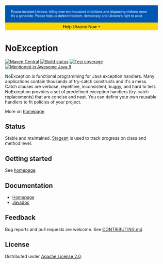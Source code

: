 <!--- Generated by scripts/configure.py --->
[![SWUbanner](https://raw.githubusercontent.com/vshymanskyy/StandWithUkraine/main/banner2-direct.svg)](https://github.com/vshymanskyy/StandWithUkraine/blob/main/docs/README.md)

# NoException

[![Maven Central](https://img.shields.io/maven-central/v/com.machinezoo.noexception/noexception)](https://search.maven.org/artifact/com.machinezoo.noexception/noexception)
[![Build status](https://github.com/robertvazan/noexception/workflows/build/badge.svg)](https://github.com/robertvazan/noexception/actions/workflows/build.yml)
[![Test coverage](https://codecov.io/gh/robertvazan/noexception/branch/master/graph/badge.svg)](https://codecov.io/gh/robertvazan/noexception)
[![Mentioned in Awesome Java 8](https://awesome.re/mentioned-badge.svg)](https://github.com/tedyoung/awesome-java8)

NoException is functional programming for Java exception handlers.
Many applications contain thousands of try-catch constructs and it's a mess.
Catch clauses are verbose, repetitive, inconsistent, buggy, and hard to test.
NoException provides a set of predefined exception handlers (try-catch replacements) that are concise and neat.
You can define your own reusable handlers to fit policies of your project.

More on [homepage](https://noexception.machinezoo.com/).

## Status

Stable and maintained. [Stagean](https://stagean.machinezoo.com/) is used to track progress on class and method level.

## Getting started

See [homepage](https://noexception.machinezoo.com/).

## Documentation

* [Homepage](https://noexception.machinezoo.com/)
* [Javadoc](https://noexception.machinezoo.com/javadoc/com.machinezoo.noexception/module-summary.html)

## Feedback

Bug reports and pull requests are welcome. See [CONTRIBUTING.md](CONTRIBUTING.md).

## License

Distributed under [Apache License 2.0](LICENSE).
